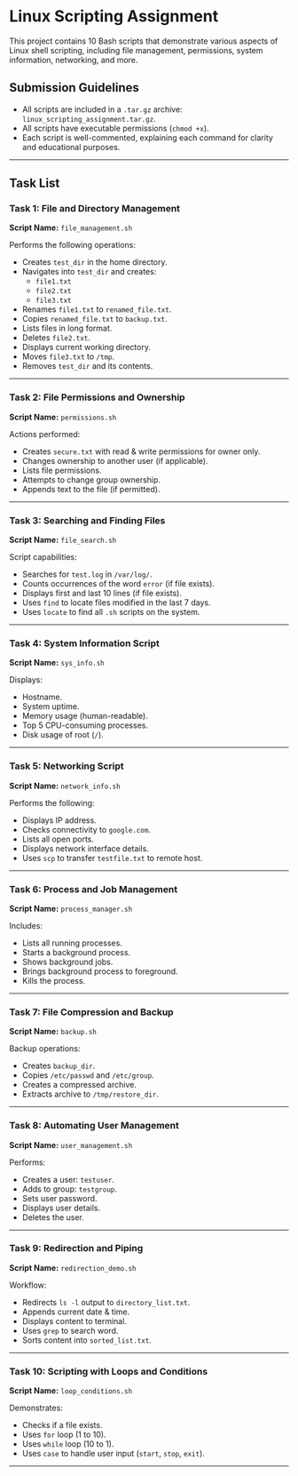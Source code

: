 # Linux Scripting Assignment

This project contains 10 Bash scripts that demonstrate various aspects of Linux shell scripting, including file management, permissions, system information, networking, and more.

## Submission Guidelines

- All scripts are included in a `.tar.gz` archive: `linux_scripting_assignment.tar.gz`.
- All scripts have executable permissions (`chmod +x`).
- Each script is well-commented, explaining each command for clarity and educational purposes.

---

## Task List

### **Task 1: File and Directory Management**

**Script Name:** `file_management.sh`

Performs the following operations:
- Creates `test_dir` in the home directory.
- Navigates into `test_dir` and creates:
  - `file1.txt`
  - `file2.txt`
  - `file3.txt`
- Renames `file1.txt` to `renamed_file.txt`.
- Copies `renamed_file.txt` to `backup.txt`.
- Lists files in long format.
- Deletes `file2.txt`.
- Displays current working directory.
- Moves `file3.txt` to `/tmp`.
- Removes `test_dir` and its contents.

---

### **Task 2: File Permissions and Ownership**

**Script Name:** `permissions.sh`

Actions performed:
- Creates `secure.txt` with read & write permissions for owner only.
- Changes ownership to another user (if applicable).
- Lists file permissions.
- Attempts to change group ownership.
- Appends text to the file (if permitted).

---

### **Task 3: Searching and Finding Files**

**Script Name:** `file_search.sh`

Script capabilities:
- Searches for `test.log` in `/var/log/`.
- Counts occurrences of the word `error` (if file exists).
- Displays first and last 10 lines (if file exists).
- Uses `find` to locate files modified in the last 7 days.
- Uses `locate` to find all `.sh` scripts on the system.

---

### **Task 4: System Information Script**

**Script Name:** `sys_info.sh`

Displays:
- Hostname.
- System uptime.
- Memory usage (human-readable).
- Top 5 CPU-consuming processes.
- Disk usage of root (`/`).

---

### **Task 5: Networking Script**

**Script Name:** `network_info.sh`

Performs the following:
- Displays IP address.
- Checks connectivity to `google.com`.
- Lists all open ports.
- Displays network interface details.
- Uses `scp` to transfer `testfile.txt` to remote host.

---

### **Task 6: Process and Job Management**

**Script Name:** `process_manager.sh`

Includes:
- Lists all running processes.
- Starts a background process.
- Shows background jobs.
- Brings background process to foreground.
- Kills the process.

---

### **Task 7: File Compression and Backup**

**Script Name:** `backup.sh`

Backup operations:
- Creates `backup_dir`.
- Copies `/etc/passwd` and `/etc/group`.
- Creates a compressed archive.
- Extracts archive to `/tmp/restore_dir`.

---

### **Task 8: Automating User Management**

**Script Name:** `user_management.sh`

Performs:
- Creates a user: `testuser`.
- Adds to group: `testgroup`.
- Sets user password.
- Displays user details.
- Deletes the user.

---

### **Task 9: Redirection and Piping**

**Script Name:** `redirection_demo.sh`

Workflow:
- Redirects `ls -l` output to `directory_list.txt`.
- Appends current date & time.
- Displays content to terminal.
- Uses `grep` to search word.
- Sorts content into `sorted_list.txt`.

---

### **Task 10: Scripting with Loops and Conditions**

**Script Name:** `loop_conditions.sh`

Demonstrates:
- Checks if a file exists.
- Uses `for` loop (1 to 10).
- Uses `while` loop (10 to 1).
- Uses `case` to handle user input (`start`, `stop`, `exit`).

---

